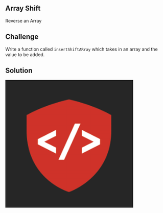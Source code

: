 ## Array Shift

Reverse an Array

## Challenge

Write a function called `insertShiftARray` which takes in an array and the value to be added. 


## Solution

![](../assets/1-array-reverse.png)